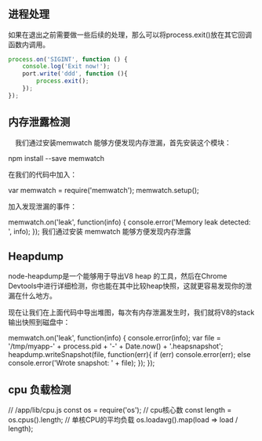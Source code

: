 #  


## 进程处理

如果在退出之前需要做一些后续的处理，那么可以将process.exit()放在其它回调函数内调用。
```js
process.on('SIGINT', function () {
    console.log('Exit now!');
    port.write('ddd', function (){
        process.exit();
    });
});
```


## 内存泄露检测

　我们通过安装memwatch 能够方便发现内存泄漏，首先安装这个模块：

npm install --save memwatch

在我们的代码中加入：

var memwatch = require('memwatch');
memwatch.setup();
 

加入发现泄漏的事件：

memwatch.on('leak', function(info) {
 console.error('Memory leak detected: ', info);
});
我们通过安装 memwatch 能够方便发现内存泄露


## Heapdump

node-heapdump是一个能够用于导出V8 heap 的工具，然后在Chrome Devtools中进行详细检测，你也能在其中比较heap快照，这就更容易发现你的泄漏在什么地方。

现在让我们在上面代码中导出堆图，每次有内存泄漏发生时，我们就将V8的stack输出快照到磁盘中：

memwatch.on('leak', function(info) {
 console.error(info);
 var file = '/tmp/myapp-' + process.pid + '-' + Date.now() + '.heapsnapshot';
 heapdump.writeSnapshot(file, function(err){
   if (err) console.error(err);
   else console.error('Wrote snapshot: ' + file);
  });
});


## cpu 负载检测

// /app/lib/cpu.js
const os = require('os');
// cpu核心数
const length = os.cpus().length;
// 单核CPU的平均负载
os.loadavg().map(load => load / length);

